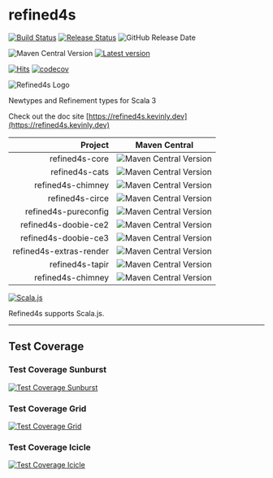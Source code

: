 # refined4s

[![Build Status](https://github.com/kevin-lee/refined4s/workflows/Build-All/badge.svg)](https://github.com/kevin-lee/refined4s/actions?workflow=Build-All)
[![Release Status](https://github.com/kevin-lee/refined4s/workflows/Release/badge.svg)](https://github.com/kevin-lee/refined4s/actions?workflow=Release)
![GitHub Release Date](https://img.shields.io/github/release-date/kevin-lee/refined4s?logo=github)

![Maven Central Version](https://img.shields.io/maven-central/v/io.kevinlee/refined4s-core_3)
[![Latest version](https://index.scala-lang.org/kevin-lee/refined4s/latest.svg)](https://index.scala-lang.org/kevin-lee/refined4s)

[![Hits](https://hits.sh/github.com/kevin-lee/refined4s.svg)](https://hits.sh/github.com/kevin-lee/refined4s/)
[![codecov](https://codecov.io/gh/kevin-lee/refined4s/graph/badge.svg?token=eRXmN9YMzk)](https://codecov.io/gh/kevin-lee/refined4s)

![Refined4s Logo](https://refined4s.kevinly.dev/img/refined4s-400x400.png)

Newtypes and Refinement types for Scala 3

Check out the doc site
[https://refined4s.kevinly.dev](https://refined4s.kevinly.dev)

|                 Project | Maven Central                                                                                          |
|------------------------:|--------------------------------------------------------------------------------------------------------|
|          refined4s-core | ![Maven Central Version](https://img.shields.io/maven-central/v/io.kevinlee/refined4s-core_3)          |
|          refined4s-cats | ![Maven Central Version](https://img.shields.io/maven-central/v/io.kevinlee/refined4s-cats_3)          |
|       refined4s-chimney | ![Maven Central Version](https://img.shields.io/maven-central/v/io.kevinlee/refined4s-chimney_3)       |
|         refined4s-circe | ![Maven Central Version](https://img.shields.io/maven-central/v/io.kevinlee/refined4s-circe_3)         |
|    refined4s-pureconfig | ![Maven Central Version](https://img.shields.io/maven-central/v/io.kevinlee/refined4s-pureconfig_3)    |
|    refined4s-doobie-ce2 | ![Maven Central Version](https://img.shields.io/maven-central/v/io.kevinlee/refined4s-doobie-ce2_3)    |
|    refined4s-doobie-ce3 | ![Maven Central Version](https://img.shields.io/maven-central/v/io.kevinlee/refined4s-doobie-ce3_3)    |
| refined4s-extras-render | ![Maven Central Version](https://img.shields.io/maven-central/v/io.kevinlee/refined4s-extras-render_3) |
|         refined4s-tapir | ![Maven Central Version](https://img.shields.io/maven-central/v/io.kevinlee/refined4s-tapir_3)         |
|       refined4s-chimney | ![Maven Central Version](https://img.shields.io/maven-central/v/io.kevinlee/refined4s-chimney_3)       |

[![Scala.js](https://www.scala-js.org/assets/badges/scalajs-1.16.0.svg)](https://www.scala-js.org)

Refined4s supports Scala.js.

***

## Test Coverage

### Test Coverage Sunburst

[![Test Coverage Sunburst](https://codecov.io/gh/kevin-lee/refined4s/graphs/sunburst.svg?token=eRXmN9YMzk)](https://app.codecov.io/gh/kevin-lee/refined4s)

### Test Coverage Grid

[![Test Coverage Grid](https://codecov.io/gh/kevin-lee/refined4s/graphs/tree.svg?token=eRXmN9YMzk)](https://app.codecov.io/gh/kevin-lee/refined4s)

### Test Coverage Icicle

[![Test Coverage Icicle](https://codecov.io/gh/kevin-lee/refined4s/graphs/icicle.svg?token=eRXmN9YMzk)](https://app.codecov.io/gh/kevin-lee/refined4s)
